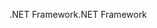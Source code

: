 <span data-ttu-id="b9ce5-101">.NET Framework</span><span class="sxs-lookup"><span data-stu-id="b9ce5-101">.NET Framework</span></span>